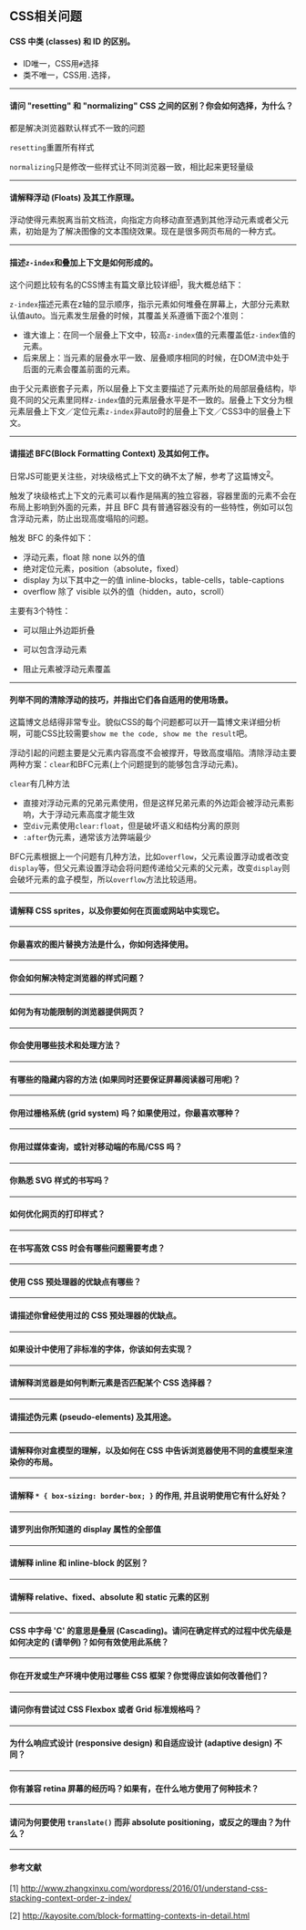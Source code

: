 ## CSS相关问题

#### CSS 中类 (classes) 和 ID 的区别。

* ID唯一，CSS用`#`选择
* 类不唯一，CSS用`.`选择，

---

#### 请问 "resetting" 和 "normalizing" CSS 之间的区别？你会如何选择，为什么？

都是解决浏览器默认样式不一致的问题

`resetting`重置所有样式

`normalizing`只是修改一些样式让不同浏览器一致，相比起来更轻量级

---

#### 请解释浮动 (Floats) 及其工作原理。 

浮动使得元素脱离当前文档流，向指定方向移动直至遇到其他浮动元素或者父元素，初始是为了解决图像的文本围绕效果。现在是很多网页布局的一种方式。

---

#### 描述`z-index`和叠加上下文是如何形成的。

这个问题比较有名的CSS博主有篇文章比较详细<sup><a href="http://www.zhangxinxu.com/wordpress/2016/01/understand-css-stacking-context-order-z-index/">1</a></sup>，我大概总结下：

`z-index`描述元素在z轴的显示顺序，指示元素如何堆叠在屏幕上，大部分元素默认值auto。当元素发生层叠的时候，其覆盖关系遵循下面2个准则：

* 谁大谁上：在同一个层叠上下文中，较高`z-index`值的元素覆盖低`z-index`值的元素。
* 后来居上：当元素的层叠水平一致、层叠顺序相同的时候，在DOM流中处于后面的元素会覆盖前面的元素。



由于父元素嵌套子元素，所以层叠上下文主要描述了元素所处的局部层叠结构，毕竟不同的父元素里同样`z-index`值的元素层叠水平是不一致的。层叠上下文分为根元素层叠上下文／定位元素`z-index`非auto时的层叠上下文／CSS3中的层叠上下文。



---

#### 请描述 BFC(Block Formatting Context) 及其如何工作。

日常JS可能更关注些，对块级格式上下文的确不太了解，参考了这篇博文<sup><a href="http://kayosite.com/block-formatting-contexts-in-detail.html">2</a></sup>。

触发了块级格式上下文的元素可以看作是隔离的独立容器，容器里面的元素不会在布局上影响到外面的元素，并且 BFC 具有普通容器没有的一些特性，例如可以包含浮动元素，防止出现高度塌陷的问题。

触发 BFC 的条件如下：

- 浮动元素，float 除 none 以外的值
- 绝对定位元素，position（absolute，fixed）
- display 为以下其中之一的值 inline-blocks，table-cells，table-captions
- overflow 除了 visible 以外的值（hidden，auto，scroll）

主要有3个特性：

* 可以阻止外边距折叠


* 可以包含浮动元素


* 阻止元素被浮动元素覆盖

---

#### 列举不同的清除浮动的技巧，并指出它们各自适用的使用场景。

这篇博文总结得非常专业。貌似CSS的每个问题都可以开一篇博文来详细分析啊，可能CSS比较需要`show me the code, show me the result`吧。

浮动引起的问题主要是父元素内容高度不会被撑开，导致高度塌陷。清除浮动主要两种方案：`clear`和BFC元素(上个问题提到的能够包含浮动元素)。

`clear`有几种方法

* 直接对浮动元素的兄弟元素使用，但是这样兄弟元素的外边距会被浮动元素影响，大于浮动元素高度才能生效
* 空`div`元素使用`clear:float`，但是破坏语义和结构分离的原则
* `:after`伪元素，通常该方法弊端最少

BFC元素根据上一个问题有几种方法，比如`overflow`，父元素设置浮动或者改变`display`等，但父元素设置浮动会将问题传递给父元素的父元素，改变`display`则会破坏元素的盒子模型，所以`overflow`方法比较适用。

---

#### 请解释 CSS sprites，以及你要如何在页面或网站中实现它。

---

#### 你最喜欢的图片替换方法是什么，你如何选择使用。

---

#### 你会如何解决特定浏览器的样式问题？

---

#### 如何为有功能限制的浏览器提供网页？

---

#### 你会使用哪些技术和处理方法？

---
#### 有哪些的隐藏内容的方法 (如果同时还要保证屏幕阅读器可用呢)？

---
#### 你用过栅格系统 (grid system) 吗？如果使用过，你最喜欢哪种？

---
#### 你用过媒体查询，或针对移动端的布局/CSS 吗？

---
#### 你熟悉 SVG 样式的书写吗？

---
#### 如何优化网页的打印样式？

---
#### 在书写高效 CSS 时会有哪些问题需要考虑？

---
#### 使用 CSS 预处理器的优缺点有哪些？

---
#### 请描述你曾经使用过的 CSS 预处理器的优缺点。

---
#### 如果设计中使用了非标准的字体，你该如何去实现？

---
#### 请解释浏览器是如何判断元素是否匹配某个 CSS 选择器？

---
#### 请描述伪元素 (pseudo-elements) 及其用途。

---
#### 请解释你对盒模型的理解，以及如何在 CSS 中告诉浏览器使用不同的盒模型来渲染你的布局。

---
#### 请解释 `* { box-sizing: border-box; }` 的作用, 并且说明使用它有什么好处？

---
#### 请罗列出你所知道的 display 属性的全部值

---
#### 请解释 inline 和 inline-block 的区别？

---
#### 请解释 relative、fixed、absolute 和 static 元素的区别

---
#### CSS 中字母 'C' 的意思是叠层 (Cascading)。请问在确定样式的过程中优先级是如何决定的 (请举例)？如何有效使用此系统？

---
#### 你在开发或生产环境中使用过哪些 CSS 框架？你觉得应该如何改善他们？

---
#### 请问你有尝试过 CSS Flexbox 或者 Grid 标准规格吗？

---
#### 为什么响应式设计 (responsive design) 和自适应设计 (adaptive design) 不同？

---
#### 你有兼容 retina 屏幕的经历吗？如果有，在什么地方使用了何种技术？

---
#### 请问为何要使用 `translate()` 而非 absolute positioning，或反之的理由？为什么？

---

#### 参考文献

[1] http://www.zhangxinxu.com/wordpress/2016/01/understand-css-stacking-context-order-z-index/

[2] http://kayosite.com/block-formatting-contexts-in-detail.html